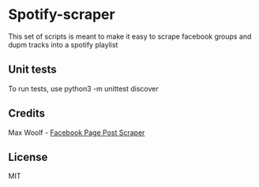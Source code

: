 # Spotify-scraper

This set of scripts is meant to make it easy to scrape facebook groups and dupm tracks into a spotify playlist

## Unit tests

To run tests, use python3 -m unittest discover

## Credits

Max Woolf - [Facebook Page Post Scraper](https://github.com/minimaxir/facebook-page-post-scraper)

## License

MIT